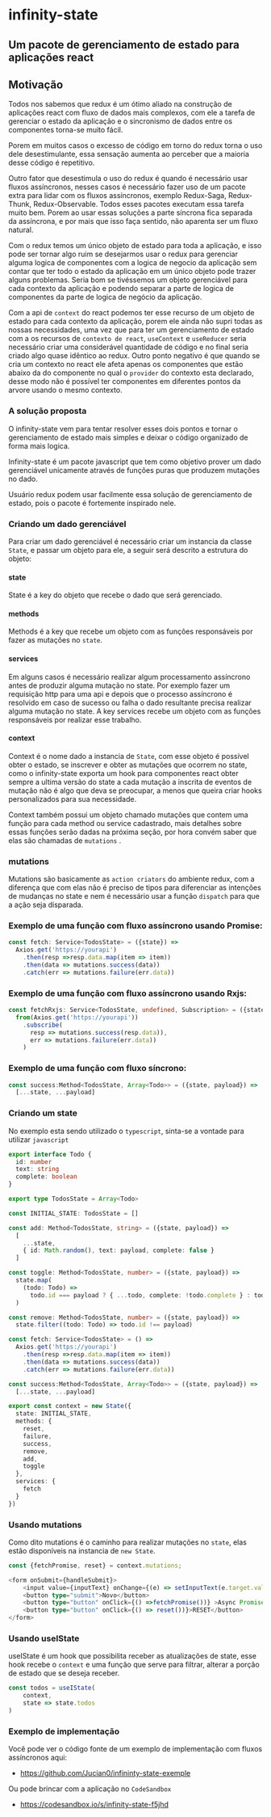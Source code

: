 # infinity-state

## Um pacote de gerenciamento de estado para aplicações react

## Motivação
Todos nos sabemos que redux é um ótimo aliado na construção de aplicações react com fluxo de dados mais complexos, com ele a tarefa de gerenciar o estado da aplicação e o sincronismo de dados entre os componentes torna-se muito fácil.

Porem em muitos casos o excesso de código em torno do redux torna o uso dele desestimulante, essa sensação aumenta ao perceber que a maioria desse código é repetitivo.

Outro fator que desestimula o uso do redux é quando é necessário usar fluxos assíncronos, nesses casos é necessário fazer uso de um pacote extra para lidar com os fluxos assíncronos, exemplo Redux-Saga, Redux-Thunk, Redux-Observable. Todos esses pacotes executam essa tarefa muito bem. Porem ao usar essas soluções a parte síncrona fica separada da assíncrona, e por mais que isso faça sentido, não aparenta ser um fluxo natural.

Com o redux temos um único objeto de estado para toda a aplicação, e isso pode ser tornar algo ruim se desejarmos usar o redux para gerenciar alguma logica de componentes com a logica de negocio da aplicação sem contar que ter todo o estado da aplicação em um único objeto pode trazer alguns problemas.
Seria bom se tivéssemos um objeto gerenciável para cada contexto da aplicação e podendo separar a parte de logica de componentes da parte de logica de negócio da aplicação.

Com a api de `context` do react podemos ter esse recurso de um objeto de estado para cada contexto da aplicação, porem ele ainda não supri todas as nossas necessidades, uma vez que para ter um gerenciamento de estado com a os recursos de `contexto de react`, `useContext` e `useReducer` seria necessário criar uma considerável quantidade de código e no final seria criado algo quase idêntico ao redux. Outro ponto negativo é que quando se cria um contexto no react ele afeta apenas os componentes que estão abaixo da do componente no qual o `provider` do contexto esta declarado, desse modo não é possível ter componentes em diferentes pontos da arvore usando o mesmo contexto.



### A solução proposta

O infinity-state vem para tentar resolver esses dois pontos e tornar o gerenciamento de estado mais simples e deixar o código organizado de forma mais logica.

Infinity-state é um pacote javascript que tem como objetivo prover um dado gerenciável unicamente através de funções puras que produzem mutações no dado.

Usuário redux podem usar facilmente essa solução de gerenciamento de estado, pois o pacote é fortemente inspirado nele.


### Criando um dado gerenciável

Para criar um dado gerenciável é necessário criar um instancia da classe `State`, e passar um objeto para ele, a seguir será descrito a estrutura do objeto:

#### state
State é a key do objeto que recebe o dado que será gerenciado.

#### methods
Methods é a key que recebe um objeto com as funções responsáveis por fazer as mutações no `state`.

#### services
Em alguns casos é necessário realizar algum processamento assíncrono antes de produzir alguma mutação no state. Por exemplo fazer um requisição http para uma api e depois que o processo assíncrono é resolvido em caso de sucesso ou falha o dado resultante precisa realizar alguma mutação no state. A key services recebe um objeto com as funções responsáveis por realizar esse trabalho.

#### context
Context é o nome dado a instancia de `State`, com esse objeto é possível obter o estado, se inscrever e obter as mutações que ocorrem no state, como o infinity-state exporta um hook para componentes react obter sempre a ultima versão do state a cada mutação a inscrita de eventos de mutação não é algo que deva se preocupar, a menos que queira criar hooks personalizados para sua necessidade.

Context também possui um objeto chamado mutações que contem uma função para cada method ou service cadastrado, mais detalhes sobre essas funções serão dadas na próxima seção, por hora convém saber que elas são chamadas de `mutations` .

### mutations
Mutations são basicamente as `action criators` do ambiente redux, com a diferença que com elas não é preciso de tipos para diferenciar as intenções de mudanças no state e nem é necessário usar a função `dispatch` para que a ação seja disparada.

### Exemplo de uma função com fluxo assíncrono usando Promise:
```typescript
const fetch: Service<TodosState> = ({state}) =>
  Axios.get('https://yourapi')
    .then(resp =>resp.data.map(item => item))
    .then(data => mutations.success(data))
    .catch(err => mutations.failure(err.data))

```

### Exemplo de uma função com fluxo assíncrono usando Rxjs:
```typescript
const fetchRxjs: Service<TodosState, undefined, Subscription> = ({state}) =>
  from(Axios.get('https://yourapi'))
    .subscribe(
      resp => mutations.success(resp.data)),
      err => mutations.failure(err.data))
    )

```

### Exemplo de uma função com fluxo síncrono:
```typescript
const success:Method<TodosState, Array<Todo>> = ({state, payload}) =>
  [...state, ...payload]
```

### Criando um state

No exemplo esta sendo utilizado o `typescript`, sinta-se a vontade para utilizar `javascript`


```typescript
export interface Todo {
  id: number
  text: string
  complete: boolean
}

export type TodosState = Array<Todo>

const INITIAL_STATE: TodosState = []

const add: Method<TodosState, string> = ({state, payload}) =>
  [
    ...state,
    { id: Math.random(), text: payload, complete: false }
  ]

const toggle: Method<TodosState, number> = ({state, payload}) =>
  state.map(
    (todo: Todo) =>
      todo.id === payload ? { ...todo, complete: !todo.complete } : todo
  )

const remove: Method<TodosState, number> = ({state, payload}) =>
  state.filter((todo: Todo) => todo.id !== payload)

const fetch: Service<TodosState> = () =>
  Axios.get('https://yourapi')
    .then(resp =>resp.data.map(item => item))
    .then(data => mutations.success(data))
    .catch(err => mutations.failure(err.data))

const success:Method<TodosState, Array<Todo>> = ({state, payload}) =>
  [...state, ...payload]

export const context = new State({
  state: INITIAL_STATE,
  methods: {
    reset,
    failure,
    success,
    remove,
    add,
    toggle
  },
  services: {
    fetch
  }
})
```

### Usando mutations

Como dito mutations é o caminho para realizar mutações no `state`, elas estão disponíveis na instancia de `new State`.

```typescript
const {fetchPromise, reset} = context.mutations;
```

```typescript
<form onSubmit={handleSubmit}>
    <input value={inputText} onChange={(e) => setInputText(e.target.value} />
    <button type="submit">Novo</button>
    <button type="button" onClick={() =>fetchPromise())} >Async Promise</button>
    <button type="button" onClick={() => reset())}>RESET</button>
</form>
```

### Usando useIState

useIState é um hook que possibilita receber as atualizações de state, esse hook recebe o `context` e uma função que serve para filtrar, alterar a porção de estado que se deseja receber.

```typescript
const todos = useIState(
    context,
    state => state.todos
)
```

### Exemplo de implementação 
Você pode ver o código fonte de um exemplo de implementação com fluxos assíncronos aqui:
 * https://github.com/Jucian0/infininty-state-exemple

Ou pode brincar com a aplicação no `CodeSandbox`
* https://codesandbox.io/s/infinity-state-f5jhd
